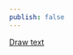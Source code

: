 ```yaml
---
publish: false
---
```


<a href="/guide/lesson-015">Draw text</a>

<script setup>
import Emoji from '../../components/Emoji.vue'
</script>

<Emoji />
